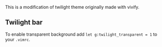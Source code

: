 This is a modification of twilight theme originally made with vivify.

## Twilight bar
To enable transparent background add `let g:twilight_transparent = 1` to your `.vimrc`.
